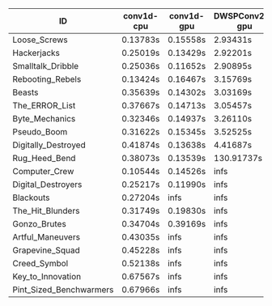 |ID|conv1d-cpu|conv1d-gpu|DWSPConv2D-gpu|gemm-gpu|avg|
|-|-|-|-|-|-|
|Loose_Screws|0.13783s|0.15558s|2.93431s|1.78777s|1.25387s|
|Hackerjacks|0.25019s|0.13429s|2.92201s|1.87136s|1.29446s|
|Smalltalk_Dribble|0.25036s|0.11652s|2.90895s|1.90507s|1.29522s|
|Rebooting_Rebels|0.13424s|0.16467s|3.15769s|1.76397s|1.30514s|
|Beasts|0.35639s|0.14302s|3.03169s|1.97564s|1.37668s|
|The_ERROR_List|0.37667s|0.14713s|3.05457s|1.97167s|1.38751s|
|Byte_Mechanics|0.32346s|0.14937s|3.26110s|2.00973s|1.43592s|
|Pseudo_Boom|0.31622s|0.15345s|3.52525s|2.06200s|1.51423s|
|Digitally_Destroyed|0.41874s|0.13638s|4.41687s|2.63881s|1.90270s|
|Rug_Heed_Bend|0.38073s|0.13539s|130.91737s|4.47231s|33.97645s|
|Computer_Crew|0.10544s|0.14526s|infs|4.40530s|infs|
|Digital_Destroyers|0.25217s|0.11990s|infs|1.94054s|infs|
|Blackouts|0.27204s|infs|infs|1.77211s|infs|
|The_Hit_Blunders|0.31749s|0.19830s|infs|2.01723s|infs|
|Gonzo_Brutes|0.34704s|0.39169s|infs|4.58099s|infs|
|Artful_Maneuvers|0.43035s|infs|infs|4.50760s|infs|
|Grapevine_Squad|0.45228s|infs|infs|4.44260s|infs|
|Creed_Symbol|0.52138s|infs|infs|4.49758s|infs|
|Key_to_Innovation|0.67567s|infs|infs|4.60933s|infs|
|Pint_Sized_Benchwarmers|0.67966s|infs|infs|4.44998s|infs|
